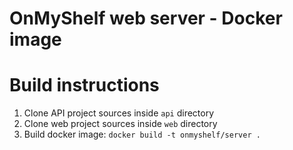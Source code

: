 # OnMyShelf web server - Docker image

# Build instructions
1. Clone API project sources inside `api` directory
2. Clone web project sources inside `web` directory
3. Build docker image: `docker build -t onmyshelf/server .`

